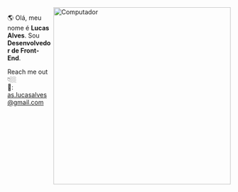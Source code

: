    <img src="https://raw.githubusercontent.com/MicaelliMedeiros/micaellimedeiros/master/image/computer-illustration.png" min-width="400px" max-width="400px" width="400px" align="right" alt="Computador">

<p align="left"> 
  🌎 Olá, meu nome é <strong>Lucas Alves</strong>. Sou <strong>Desenvolvedor de Front-End</strong>.
</p>

   Reach me out 👇🏼
   <br>
   📨: as.lucasalves@gmail.com
